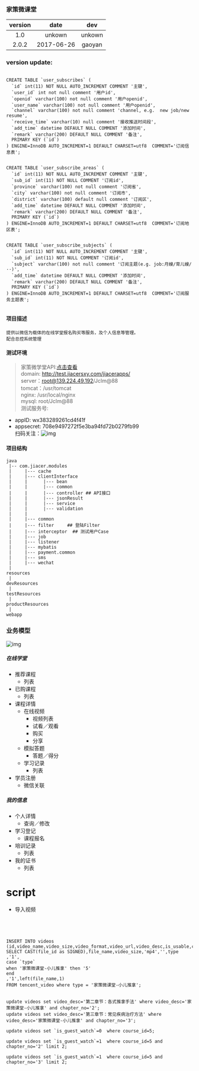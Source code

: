 ### 家策微课堂

| version | date | dev |
| :---: | :---: | :---: |
| 1.0| unkown | unkown |
| 2.0.2|2017-06-26|gaoyan|


### version update:

```

CREATE TABLE `user_subscribes` (
  `id` int(11) NOT NULL AUTO_INCREMENT COMMENT '主键',
  `user_id` int not null comment '用户id',
  `openid` varchar(100) not null comment '用户openid',
  `user_name` varchar(100) not null comment '用户openid',
  `channel` varchar(100) not null comment 'channel, e.g.  new job/new resume',
  `receive_time` varchar(10) null comment '接收推送时间段',
  `add_time` datetime DEFAULT NULL COMMENT '添加时间',
  `remark` varchar(200) DEFAULT NULL COMMENT '备注',
  PRIMARY KEY (`id`)
) ENGINE=InnoDB AUTO_INCREMENT=1 DEFAULT CHARSET=utf8  COMMENT='订阅信息表';


CREATE TABLE `user_subscribe_areas` (
  `id` int(11) NOT NULL AUTO_INCREMENT COMMENT '主键',
  `sub_id` int(11) NOT NULL COMMENT '订阅id',
  `province` varchar(100) not null comment '订阅省',
  `city` varchar(100) not null comment '订阅市',
  `district` varchar(100) default null comment '订阅区',
  `add_time` datetime DEFAULT NULL COMMENT '添加时间',
  `remark` varchar(200) DEFAULT NULL COMMENT '备注',
  PRIMARY KEY (`id`)
) ENGINE=InnoDB AUTO_INCREMENT=1 DEFAULT CHARSET=utf8  COMMENT='订阅地区表';


CREATE TABLE `user_subscribe_subjects` (
  `id` int(11) NOT NULL AUTO_INCREMENT COMMENT '主键',
  `sub_id` int(11) NOT NULL COMMENT '订阅id',
  `subject` varchar(100) not null comment '订阅主题(e.g. job:月嫂/育儿嫂/··)',
  `add_time` datetime DEFAULT NULL COMMENT '添加时间',
  `remark` varchar(200) DEFAULT NULL COMMENT '备注',
  PRIMARY KEY (`id`)
) ENGINE=InnoDB AUTO_INCREMENT=1 DEFAULT CHARSET=utf8  COMMENT='订阅服务主题表';


```


#### 项目描述
```
提供以微信为载体的在线学堂报名购买等服务，及个人信息等管理。  
配合总控系统管理
```
#### 测试环境
> 家策微学堂API:[点击查看](https://documenter.getpostman.com/view/150886/jiacer-app/6fTzkMM)  
> domain: http://test.jiacersxy.com/jiacerapps/  
> server：root@139.224.49.192/Jclm@88  
> tomcat：/usr/tomcat  
> nginx: /usr/local/nginx  
> mysql: root/Jclm@88  
> 测试服务号:
 * appID: wx383289261cd4f41f  
 * appsecret: 708e9497272f5e3ba94fd72b0279fb99  
 扫码关注：![img](http://odxt0dmky.bkt.clouddn.com/11.jpeg)


#### 项目结构

```
java
 |-- com.jiacer.modules
 |     |--- cache
 |     |--- clientInterface
 |     |      |--- bean
 |     |      |--- common
 |     |      |--- controller ## API接口
 |     |      |--- jsonResult
 |     |      |--- service
 |     |      |--- validation
 |     |      
 |     |--- common
 |     |--- filter     ## 登陆Filter
 |     |--- interceptor  ## 测试用户Case
 |     |--- job
 |     |--- listener
 |     |--- mybatis
 |     |--- payment.common
 |     |--- sms
 |     |--- wechat
 |     
resources
 |
devResources
 |
testResources
 |
productResources
 |
webapp

```
### 业务模型
![img](http://odxt0dmky.bkt.clouddn.com/%E5%AE%B6%E7%AD%96%E5%BE%AE%E8%AF%BE%E5%A0%82.png)

##### 在线学堂
   * 推荐课程
     * 列表
   * 已购课程
     * 列表
   * 课程详情
     * 在线视频
        * 视频列表
        * 试看／观看
        * 购买
        * 分享
     * 模拟答题       
        * 答题／得分
     * 学习记录
        * 列表
   * 学员注册
        * 微信关联
        
##### 我的信息 
   * 个人详情
        * 查询／修改
   * 学习登记
        * 课程报名
   * 培训记录
        * 列表
   * 我的证书
        * 列表



# script  
* 导入视频

```




INSERT INTO videos (id,video_name,video_size,video_format,video_url,video_desc,is_usable,course_id,is_guest_watch,chapter_no)
SELECT CAST(file_id as SIGNED),file_name,video_size,'mp4','',type
,'1',
case `type`
when '家策微课堂-小儿推拿' then '5'
end
,'1',left(file_name,1)
FROM tencent_video where type = '家策微课堂-小儿推拿';


update videos set video_desc='第二章节：各式推拿手法' where video_desc='家策微课堂-小儿推拿' and chapter_no='2';
update videos set video_desc='第三章节：常见疾病治疗方法' where video_desc='家策微课堂-小儿推拿' and chapter_no='3';

update videos set `is_guest_watch`=0  where course_id=5;

update videos set `is_guest_watch`=1  where course_id=5 and chapter_no='2' limit 2;

update videos set `is_guest_watch`=1  where course_id=5 and chapter_no='3' limit 2;








```